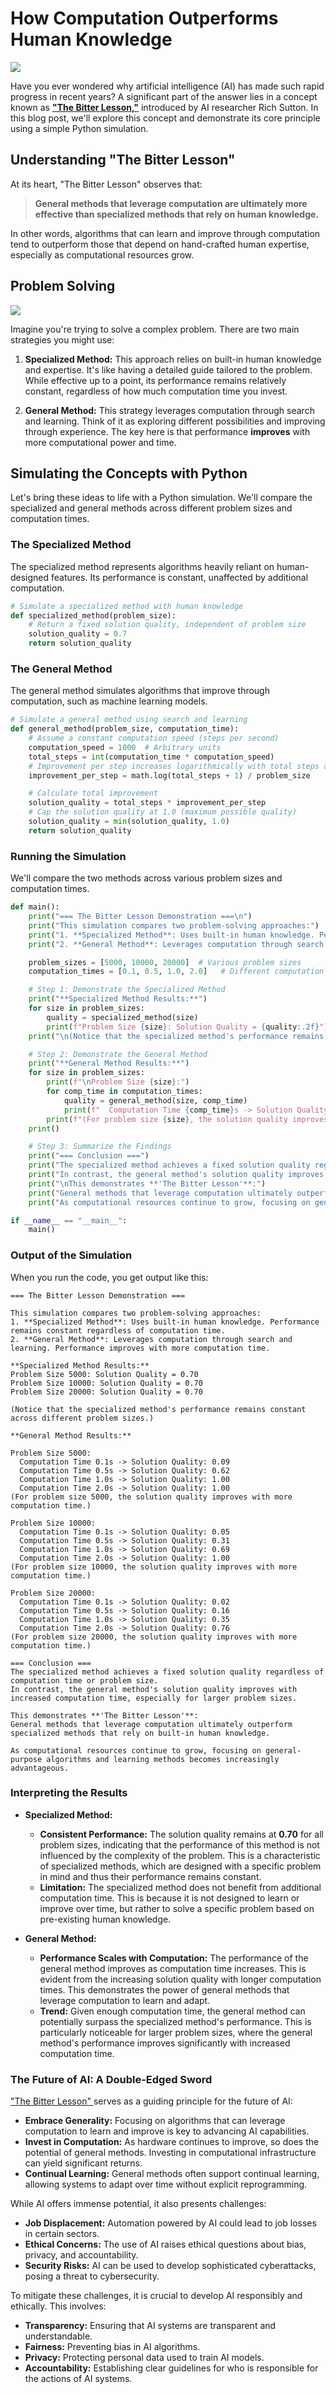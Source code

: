 # How Computation Outperforms Human Knowledge

![](https://ginimachine.com/wp-content/uploads/2021/09/Computer-Vs-Human-Which-One-is-Best-for-Risk-Managementpng.png)

Have you ever wondered why artificial intelligence (AI) has made such rapid progress in recent years? A significant part of the answer lies in a concept known as **["The Bitter Lesson,"](http://www.incompleteideas.net/IncIdeas/BitterLesson.html)** introduced by AI researcher Rich Sutton. In this blog post, we'll explore this concept and demonstrate its core principle using a simple Python simulation.

## Understanding "The Bitter Lesson"

At its heart, "The Bitter Lesson" observes that:

> **General methods that leverage computation are ultimately more effective than specialized methods that rely on human knowledge.**

In other words, algorithms that can learn and improve through computation tend to outperform those that depend on hand-crafted human expertise, especially as computational resources grow.

## Problem Solving
![](https://keoughp.wordpress.com/wp-content/uploads/2010/05/flowchart.jpg)

Imagine you're trying to solve a complex problem. There are two main strategies you might use:

1. **Specialized Method:** This approach relies on built-in human knowledge and expertise. It's like having a detailed guide tailored to the problem. While effective up to a point, its performance remains relatively constant, regardless of how much computation time you invest.

2. **General Method:** This strategy leverages computation through search and learning. Think of it as exploring different possibilities and improving through experience. The key here is that performance **improves** with more computational power and time.

## Simulating the Concepts with Python

Let's bring these ideas to life with a Python simulation. We'll compare the specialized and general methods across different problem sizes and computation times.

### The Specialized Method

The specialized method represents algorithms heavily reliant on human-designed features. Its performance is constant, unaffected by additional computation.

```python
# Simulate a specialized method with human knowledge
def specialized_method(problem_size):
    # Return a fixed solution quality, independent of problem size
    solution_quality = 0.7
    return solution_quality
```

### The General Method

The general method simulates algorithms that improve through computation, such as machine learning models.

```python
# Simulate a general method using search and learning
def general_method(problem_size, computation_time):
    # Assume a constant computation speed (steps per second)
    computation_speed = 1000  # Arbitrary units
    total_steps = int(computation_time * computation_speed)
    # Improvement per step increases logarithmically with total steps and decreases with larger problem sizes
    improvement_per_step = math.log(total_steps + 1) / problem_size

    # Calculate total improvement
    solution_quality = total_steps * improvement_per_step
    # Cap the solution quality at 1.0 (maximum possible quality)
    solution_quality = min(solution_quality, 1.0)
    return solution_quality
```

### Running the Simulation

We'll compare the two methods across various problem sizes and computation times.

```python
def main():
    print("=== The Bitter Lesson Demonstration ===\n")
    print("This simulation compares two problem-solving approaches:")
    print("1. **Specialized Method**: Uses built-in human knowledge. Performance remains constant regardless of computation time.")
    print("2. **General Method**: Leverages computation through search and learning. Performance improves with more computation time.\n")

    problem_sizes = [5000, 10000, 20000]  # Various problem sizes
    computation_times = [0.1, 0.5, 1.0, 2.0]   # Different computation times

    # Step 1: Demonstrate the Specialized Method
    print("**Specialized Method Results:**")
    for size in problem_sizes:
        quality = specialized_method(size)
        print(f"Problem Size {size}: Solution Quality = {quality:.2f}")
    print("\n(Notice that the specialized method's performance remains constant across different problem sizes.)\n")

    # Step 2: Demonstrate the General Method
    print("**General Method Results:**")
    for size in problem_sizes:
        print(f"\nProblem Size {size}:")
        for comp_time in computation_times:
            quality = general_method(size, comp_time)
            print(f"  Computation Time {comp_time}s -> Solution Quality: {quality:.2f}")
        print(f"(For problem size {size}, the solution quality improves with more computation time.)")
    print()

    # Step 3: Summarize the Findings
    print("=== Conclusion ===")
    print("The specialized method achieves a fixed solution quality regardless of computation time or problem size.")
    print("In contrast, the general method's solution quality improves with increased computation time, especially for larger problem sizes.")
    print("\nThis demonstrates **'The Bitter Lesson'**:")
    print("General methods that leverage computation ultimately outperform specialized methods that rely on built-in human knowledge.\n")
    print("As computational resources continue to grow, focusing on general-purpose algorithms and learning methods becomes increasingly advantageous.")

if __name__ == "__main__":
    main()
```

### Output of the Simulation

When you run the code, you get output like this:

```
=== The Bitter Lesson Demonstration ===

This simulation compares two problem-solving approaches:
1. **Specialized Method**: Uses built-in human knowledge. Performance remains constant regardless of computation time.
2. **General Method**: Leverages computation through search and learning. Performance improves with more computation time.

**Specialized Method Results:**
Problem Size 5000: Solution Quality = 0.70
Problem Size 10000: Solution Quality = 0.70
Problem Size 20000: Solution Quality = 0.70

(Notice that the specialized method's performance remains constant across different problem sizes.)

**General Method Results:**

Problem Size 5000:
  Computation Time 0.1s -> Solution Quality: 0.09
  Computation Time 0.5s -> Solution Quality: 0.62
  Computation Time 1.0s -> Solution Quality: 1.00
  Computation Time 2.0s -> Solution Quality: 1.00
(For problem size 5000, the solution quality improves with more computation time.)

Problem Size 10000:
  Computation Time 0.1s -> Solution Quality: 0.05
  Computation Time 0.5s -> Solution Quality: 0.31
  Computation Time 1.0s -> Solution Quality: 0.69
  Computation Time 2.0s -> Solution Quality: 1.00
(For problem size 10000, the solution quality improves with more computation time.)

Problem Size 20000:
  Computation Time 0.1s -> Solution Quality: 0.02
  Computation Time 0.5s -> Solution Quality: 0.16
  Computation Time 1.0s -> Solution Quality: 0.35
  Computation Time 2.0s -> Solution Quality: 0.76
(For problem size 20000, the solution quality improves with more computation time.)

=== Conclusion ===
The specialized method achieves a fixed solution quality regardless of computation time or problem size.
In contrast, the general method's solution quality improves with increased computation time, especially for larger problem sizes.

This demonstrates **'The Bitter Lesson'**:
General methods that leverage computation ultimately outperform specialized methods that rely on built-in human knowledge.

As computational resources continue to grow, focusing on general-purpose algorithms and learning methods becomes increasingly advantageous.
```

### Interpreting the Results

- **Specialized Method:**
  - **Consistent Performance:** The solution quality remains at **0.70** for all problem sizes, indicating that the performance of this method is not influenced by the complexity of the problem. This is a characteristic of specialized methods, which are designed with a specific problem in mind and thus their performance remains constant.
  - **Limitation:** The specialized method does not benefit from additional computation time. This is because it is not designed to learn or improve over time, but rather to solve a specific problem based on pre-existing human knowledge.
 
- **General Method:**
  - **Performance Scales with Computation:** The performance of the general method improves as computation time increases. This is evident from the increasing solution quality with longer computation times. This demonstrates the power of general methods that leverage computation to learn and adapt.
  - **Trend:** Given enough computation time, the general method can potentially surpass the specialized method's performance. This is particularly noticeable for larger problem sizes, where the general method's performance improves significantly with increased computation time.

  
### The Future of AI: A Double-Edged Sword

["The Bitter Lesson" ](http://www.incompleteideas.net/IncIdeas/BitterLesson.html)serves as a guiding principle for the future of AI:

- **Embrace Generality:** Focusing on algorithms that can leverage computation to learn and improve is key to advancing AI capabilities.
- **Invest in Computation:** As hardware continues to improve, so does the potential of general methods. Investing in computational infrastructure can yield significant returns.
- **Continual Learning:** General methods often support continual learning, allowing systems to adapt over time without explicit reprogramming.

While AI offers immense potential, it also presents challenges:

* **Job Displacement:** Automation powered by AI could lead to job losses in certain sectors.
* **Ethical Concerns:** The use of AI raises ethical questions about bias, privacy, and accountability.
* **Security Risks:** AI can be used to develop sophisticated cyberattacks, posing a threat to cybersecurity.

To mitigate these challenges, it is crucial to develop AI responsibly and ethically. This involves:

* **Transparency:** Ensuring that AI systems are transparent and understandable.
* **Fairness:** Preventing bias in AI algorithms.
* **Privacy:** Protecting personal data used to train AI models.
* **Accountability:** Establishing clear guidelines for who is responsible for the actions of AI systems.
